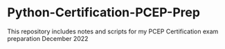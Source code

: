 # Python-Certification-PCEP-Prep
This repository includes notes and scripts for my PCEP Certification exam preparation December 2022

